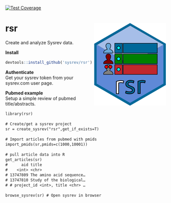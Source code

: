 <!-- badges: start -->
[![Test Coverage](https://codecov.io/gh/sysrev/rsr/branch/main/graph/badge.svg)](https://app.codecov.io/gh/sysrev/rsr?branch=main)
<!-- badges: end -->

# rsr <img src="man/figures/logo.svg" align="right" />
Create and analyze Sysrev data. 

**Install**
``` r
devtools::install_github('sysrev/rsr')
```

**Authenticate**  
Get your sysrev token from your sysrev.com user page.


**Pubmed example**  
Setup a simple review of pubmed title/abstracts.

```{r}
library(rsr)

# Create/get a sysrev project
sr = create_sysrev("rsr",get_if_exists=T)

# Import articles from pubmed with pmids
import_pmids(sr,pmids=c(1000,10001))

# pull article data into R
get_articles(sr)
#      aid title                                      
#    <int> <chr>                                      
# 13747809 The amino acid sequence…
# 13747810 Study of the biological…
# # project_id <int>, title <chr> …

browse_sysrev(sr) # Open sysrev in browser
```
